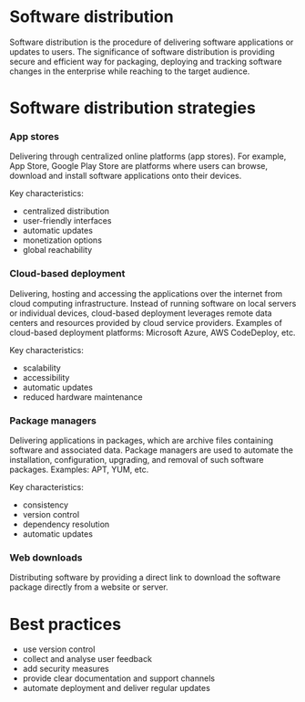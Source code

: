 # Software distribution 
Software distribution is the procedure of delivering software applications or updates to users.
The significance of software distribution is providing secure and efficient way for packaging, deploying and tracking software changes in the enterprise while reaching to the target audience. 

# Software distribution strategies
### App stores
Delivering through centralized online platforms (app stores). For example, App Store, Google Play Store  are platforms where users can browse, download and install software applications onto their devices.

Key characteristics:
- centralized distribution
- user-friendly interfaces
- automatic updates
- monetization options
- global reachability

### Cloud-based deployment
Delivering, hosting and accessing the applications over the internet from cloud computing infrastructure. Instead of running software on local servers or individual devices, cloud-based deployment leverages remote data centers and resources provided by cloud service providers. Examples of cloud-based deployment platforms: Microsoft Azure, AWS CodeDeploy, etc.

Key characteristics:
- scalability
- accessibility
- automatic updates
- reduced hardware maintenance

### Package managers
Delivering applications in packages, which are archive files containing software and associated data. Package managers are used to automate the installation, configuration, upgrading, and removal of such software packages. Examples: APT, YUM, etc.

Key characteristics:
- consistency
- version control
- dependency resolution
- automatic updates

### Web downloads
Distributing software by providing a direct link to download the software package directly from a website or server.

# Best practices
- use version control
- collect and analyse user feedback
- add security measures
- provide clear documentation and support channels
- automate deployment and deliver regular updates